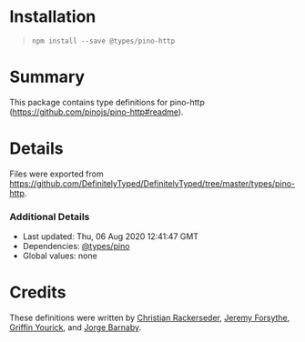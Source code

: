 # Installation
> `npm install --save @types/pino-http`

# Summary
This package contains type definitions for pino-http (https://github.com/pinojs/pino-http#readme).

# Details
Files were exported from https://github.com/DefinitelyTyped/DefinitelyTyped/tree/master/types/pino-http.

### Additional Details
 * Last updated: Thu, 06 Aug 2020 12:41:47 GMT
 * Dependencies: [@types/pino](https://npmjs.com/package/@types/pino)
 * Global values: none

# Credits
These definitions were written by [Christian Rackerseder](https://github.com/screendriver), [Jeremy Forsythe](https://github.com/jdforsythe), [Griffin Yourick](https://github.com/tough-griff), and [Jorge Barnaby](https://github.com/yorch).
